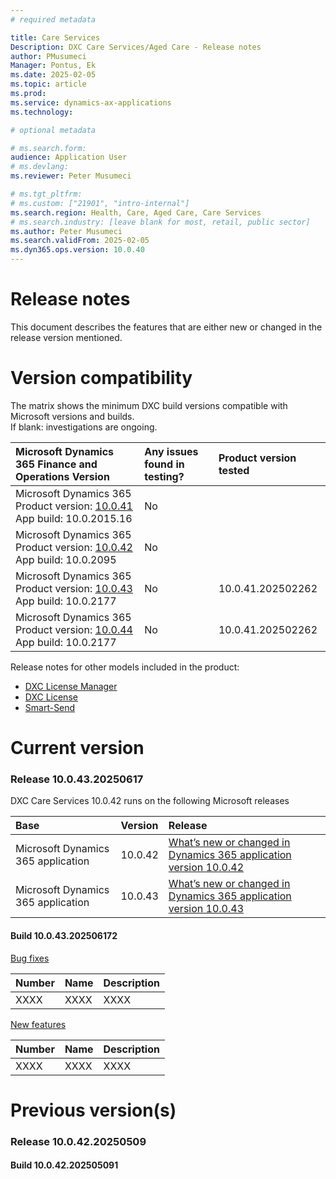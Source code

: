 ```yaml
---
# required metadata

title: Care Services
Description: DXC Care Services/Aged Care - Release notes
author: PMusumeci
Manager: Pontus, Ek
ms.date: 2025-02-05
ms.topic: article
ms.prod: 
ms.service: dynamics-ax-applications
ms.technology: 

# optional metadata

# ms.search.form:
audience: Application User
# ms.devlang: 
ms.reviewer: Peter Musumeci

# ms.tgt_pltfrm: 
# ms.custom: ["21901", "intro-internal"]
ms.search.region: Health, Care, Aged Care, Care Services
# ms.search.industry: [leave blank for most, retail, public sector]
ms.author: Peter Musumeci
ms.search.validFrom: 2025-02-05
ms.dyn365.ops.version: 10.0.40
---
```


# 	Release notes
This document describes the features that are either new or changed in the release version mentioned.

# Version compatibility
The matrix shows the minimum DXC build versions compatible with Microsoft versions and builds. <br>
If blank: investigations are ongoing. <br>

Microsoft Dynamics 365 Finance and Operations Version		  | Any issues found in testing?	  |Product version tested
:--      			 	  |:--           			  |:--
Microsoft Dynamics 365 Product version:    [10.0.41](https://learn.microsoft.com/en-us/dynamics365/finance/get-started/whats-new-changed-10-0-41) <br> 	App build: 10.0.2015.16	  | No | 
Microsoft Dynamics 365 Product version:    [ 10.0.42](https://learn.microsoft.com/en-us/dynamics365/finance/get-started/whats-new-changed-10-0-42) <br> 	App build: 10.0.2095	  | No | 
Microsoft Dynamics 365 Product version:    [10.0.43](https://learn.microsoft.com/en-us/dynamics365/finance/get-started/whats-new-changed-10-0-43) <br>	 App build: 10.0.2177	  | No | 10.0.41.202502262
Microsoft Dynamics 365 Product version:    [10.0.44](https://learn.microsoft.com/en-us/dynamics365/finance/get-started/whats-new-changed-10-0-43) <br>	 App build: 10.0.2177	  | No | 10.0.41.202502262

Release notes for other models included in the product:
- [DXC License Manager](../LMG/Release-notes.md#dxc-license-manager)
- [DXC License](../LMG/Release-notes.md#dxc-license)
- [Smart-Send](../SMART-SEND/Release-notes.md)




# Current version

### Release 10.0.43.20250617

DXC Care Services  10.0.42 runs on the following Microsoft releases


Base	  | Version	  | Release
:--       |:--            |:--
Microsoft Dynamics 365 application	| 10.0.42	  | [What’s new or changed in Dynamics 365 application version 10.0.42](https://learn.microsoft.com/en-us/dynamics365/finance/get-started/whats-new-changed-10-0-42)
Microsoft Dynamics 365 application	| 10.0.43 	  | [What’s new or changed in Dynamics 365 application version 10.0.43](https://docs.microsoft.com/en-us/dynamics365/finance/get-started/whats-new-changed-10-0-43)

#### Build 10.0.43.202506172

<ins>Bug fixes</ins>

Number	  | Name	          | Description
:--       |:--              |:--
XXXX	    | XXXX| XXXX 


<ins>New features</ins>

Number	  | Name	          | Description
:--       |:--              |:--
XXXX	    | XXXX| XXXX


# Previous version(s)

### Release 10.0.42.20250509
#### Build 10.0.42.202505091
